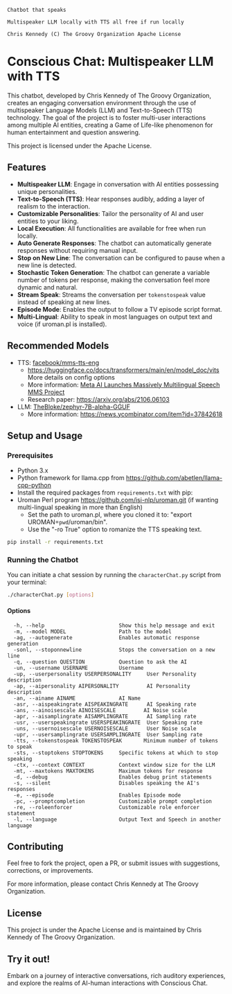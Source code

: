 ```
Chatbot that speaks

Multispeaker LLM locally with TTS all free if run locally

Chris Kennedy (C) The Groovy Organization Apache License
```
# Conscious Chat: Multispeaker LLM with TTS

This chatbot, developed by Chris Kennedy of The Groovy Organization, creates an engaging conversation environment through the use of multispeaker Language Models (LLM) and Text-to-Speech (TTS) technology. The goal of the project is to foster multi-user interactions among multiple AI entities, creating a Game of Life-like phenomenon for human entertainment and question answering.

This project is licensed under the Apache License.

## Features

- **Multispeaker LLM**: Engage in conversation with AI entities possessing unique personalities.
- **Text-to-Speech (TTS)**: Hear responses audibly, adding a layer of realism to the interaction.
- **Customizable Personalities**: Tailor the personality of AI and user entities to your liking.
- **Local Execution**: All functionalities are available for free when run locally.
- **Auto Generate Responses**: The chatbot can automatically generate responses without requiring manual input.
- **Stop on New Line**: The conversation can be configured to pause when a new line is detected.
- **Stochastic Token Generation**: The chatbot can generate a variable number of tokens per response, making the conversation feel more dynamic and natural.
- **Stream Speak**: Streams the conversation per `tokenstospeak` value instead of speaking at new lines.
- **Episode Mode**: Enables the output to follow a TV episode script format.
- **Multi-Lingual**: Ability to speak in most languages on output text and voice (if uroman.pl is installed).

## Recommended Models

- TTS: [facebook/mms-tts-eng](https://huggingface.co/facebook/mms-tts-eng)
    - https://huggingface.co/docs/transformers/main/en/model_doc/vits More details on config options
    - More information: [Meta AI Launches Massively Multilingual Speech MMS Project](https://www.marktechpost.com/2023/05/30/meta-ai-launches-massively-multilingual-speech-mms-project-introducing-speech-to-text-text-to-speech-and-more-for-1000-languages/)
    - Research paper: https://arxiv.org/abs/2106.06103
- LLM: [TheBloke/zephyr-7B-alpha-GGUF](https://huggingface.co/TheBloke/zephyr-7B-alpha-GGUF)
    - More information: https://news.ycombinator.com/item?id=37842618

## Setup and Usage

### Prerequisites

- Python 3.x
- Python framework for llama.cpp from https://github.com/abetlen/llama-cpp-python
- Install the required packages from `requirements.txt` with pip:
- Uroman Perl program https://github.com/isi-nlp/uroman.git (if wanting multi-lingual speaking in more than English)
    - Set the path to uroman.pl, where you cloned it to: "export UROMAN=`pwd`/uroman/bin".
    - Use the "-ro True" option to romanize the TTS speaking text.

```bash
pip install -r requirements.txt
```

### Running the Chatbot

You can initiate a chat session by running the `characterChat.py` script from your terminal:

```bash
./characterChat.py [options]
```

#### Options

```plaintext
  -h, --help                        Show this help message and exit
  -m, --model MODEL                 Path to the model
  -ag, --autogenerate               Enables automatic response generation
  -sonl, --stoponnewline            Stops the conversation on a new line
  -q, --question QUESTION           Question to ask the AI
  -un, --username USERNAME          Username
  -up, --userpersonality USERPERSONALITY     User Personality description
  -ap, --aipersonality AIPERSONALITY         AI Personality description
  -an, --ainame AINAME              AI Name
  -asr, --aispeakingrate AISPEAKINGRATE      AI Speaking rate
  -ans, --ainoisescale AINOISESCALE         AI Noise scale
  -apr, --aisamplingrate AISAMPLINGRATE      AI Sampling rate
  -usr, --userspeakingrate USERSPEAKINGRATE  User Speaking rate
  -uns, --usernoisescale USERNOISESCALE      User Noise scale
  -upr, --usersamplingrate USERSAMPLINGRATE  User Sampling rate
  -tts, --tokenstospeak TOKENSTOSPEAK       Minimum number of tokens to speak
  -sts, --stoptokens STOPTOKENS     Specific tokens at which to stop speaking
  -ctx, --context CONTEXT           Context window size for the LLM
  -mt, --maxtokens MAXTOKENS        Maximum tokens for response
  -d, --debug                       Enables debug print statements
  -s, --silent                      Disables speaking the AI's responses
  -e, --episode                     Enables Episode mode
  -pc, --promptcompletion           Customizable prompt completion
  -re, --roleenforcer               Customizable role enforcer statement
  -l, --language                    Output Text and Speech in another language
```

## Contributing

Feel free to fork the project, open a PR, or submit issues with suggestions, corrections, or improvements.

For more information, please contact Chris Kennedy at The Groovy Organization.

## License

This project is under the Apache License and is maintained by Chris Kennedy of The Groovy Organization.

## Try it out!

Embark on a journey of interactive conversations, rich auditory experiences, and explore the realms of AI-human interactions with Conscious Chat.
